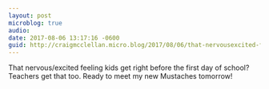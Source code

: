 ```yaml
---
layout: post
microblog: true
audio: 
date: 2017-08-06 13:17:16 -0600
guid: http://craigmcclellan.micro.blog/2017/08/06/that-nervousexcited-feeling.html
---
```

That nervous/excited feeling kids get right before the first day of school? Teachers get that too. Ready to meet my new Mustaches tomorrow!

